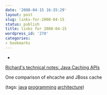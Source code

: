 ```yaml
---
date: '2008-04-15 16:35:29'
layout: post
slug: links-for-2008-04-15
status: publish
title: links for 2008-04-15
wordpress_id: '270'
categories:
- bookmarks
---
```



	
  *
		

[Richard's technical notes: Java Caching APIs](http://blog.spiralarm.com/richard/2007/07/java-caching.html)


		

One comparison of ehcache and JBoss cache


		

(tags: [java](http://del.icio.us/eob/java) [programming](http://del.icio.us/eob/programming) [architecture](http://del.icio.us/eob/architecture))


	




